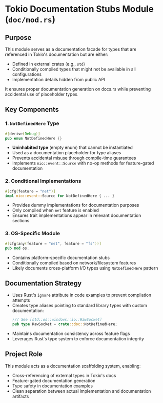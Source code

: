 # Tokio Documentation Stubs Module (`doc/mod.rs`)

## Purpose
This module serves as a documentation facade for types that are referenced in Tokio's documentation but are either:
- Defined in external crates (e.g., `std`)
- Conditionally compiled types that might not be available in all configurations
- Implementation details hidden from public API

It ensures proper documentation generation on docs.rs while preventing accidental use of placeholder types.

## Key Components

### 1. `NotDefinedHere` Type
```rust
#[derive(Debug)]
pub enum NotDefinedHere {}
```
- **Uninhabited type** (empty enum) that cannot be instantiated
- Used as a documentation placeholder for type aliases
- Prevents accidental misuse through compile-time guarantees
- Implements `mio::event::Source` with no-op methods for feature-gated documentation

### 2. Conditional Implementations
```rust
#[cfg(feature = "net")]
impl mio::event::Source for NotDefinedHere { ... }
```
- Provides dummy implementations for documentation purposes
- Only compiled when `net` feature is enabled
- Ensures trait implementations appear in relevant documentation sections

### 3. OS-Specific Module
```rust
#[cfg(any(feature = "net", feature = "fs"))]
pub mod os;
```
- Contains platform-specific documentation stubs
- Conditionally compiled based on network/filesystem features
- Likely documents cross-platform I/O types using `NotDefinedHere` pattern

## Documentation Strategy
- Uses Rust's `ignore` attribute in code examples to prevent compilation attempts
- Creates type aliases pointing to standard library types with custom documentation:
  ```rust
  /// See [std::os::windows::io::RawSocket]
  pub type RawSocket = crate::doc::NotDefinedHere;
  ```
- Maintains documentation consistency across feature flags
- Leverages Rust's type system to enforce documentation integrity

## Project Role
This module acts as a documentation scaffolding system, enabling:
- Cross-referencing of external types in Tokio's docs
- Feature-gated documentation generation
- Type safety in documentation examples
- Clean separation between actual implementation and documentation artifacts
